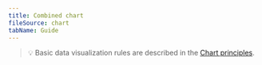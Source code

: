 ```yaml
---
title: Combined chart
fileSource: chart
tabName: Guide
---
```


> 💡 Basic data visualization rules are described in the [Chart principles](/data-display/chart/).
